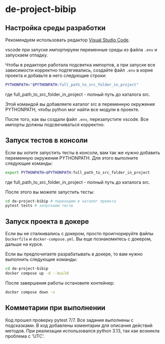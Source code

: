 # de-project-bibip


## Настройка среды разработки

Рекомендуем использовать редактор [Visual Studio Code](https://code.visualstudio.com/).

vscode при запуске импортируем переменные среды из файла `.env` и запускаем отладку.

Чтобы в редакторе работала подсветка импортов, а при запуске все зависимости корректно подтягивались, создайте файл `.env` в корне проекта и добавьте в него следующие строки:
```bash
PYTHONPATH="$PYTHONPATH:full_path_to_src_folder_in_project"
```
где full_path_to_src_folder_in_project - полный путь до каталога src.

Этой командой вы добавляете каталог src в переменную окружения PYTHONPATH, чтобы python мог найти все модули в проекте.

После того, как вы создали файл `.env`, перезапустите vscode. Все импорты должны подсвечиваться корректно.


## Запуск тестов в консоли

Если вы хотите запустить тесты в консоли, вам так же нужно добавить переменную окружения PYTHONPATH. Для этого выполните следующие команды:
```bash
export PYTHONPATH=$PYTHONPATH:full_path_to_src_folder_in_project
```
где full_path_to_src_folder_in_project - полный путь до каталога src.

После этого вы можете запустить тесты:
```bash
cd de-project-bibip # переходим в каталог проекта
pytest tests # запускаем тесты
```

## Запуск проекта в докере

Если вы не сталкивались с докером, просто проигнорируйте файлы `Dockerfile` и `docker-compose.yml`. Вы еще познакомитесь с докером, дальше на курсе.

Если вы предпочитаете разрабатывать в докере, то вам нужно выполнить следующие команды:
```bash
cd de-project-bibip
docker compose up -d --build
```

После завершения работы остановите контейнер:
```bash
docker compose down -v
```

## Комметарии при выполнении

Код прошел проверку pytest 7/7. Все задания выполнены с подсказками. В код добавлены коментарии для описания действий методов. При реализации использовался python 3.13, так как возникла проблема с 'UTC'.